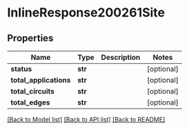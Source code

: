 # InlineResponse200261Site

## Properties
Name | Type | Description | Notes
------------ | ------------- | ------------- | -------------
**status** | **str** |  | [optional] 
**total_applications** | **str** |  | [optional] 
**total_circuits** | **str** |  | [optional] 
**total_edges** | **str** |  | [optional] 

[[Back to Model list]](../README.md#documentation-for-models) [[Back to API list]](../README.md#documentation-for-api-endpoints) [[Back to README]](../README.md)

